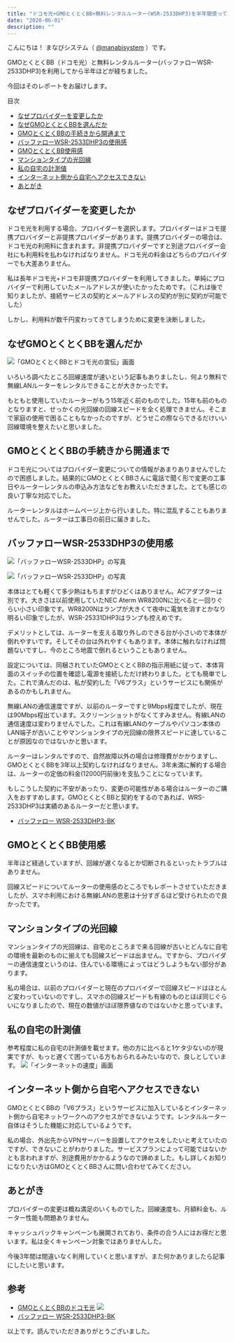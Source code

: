 ```yaml
---
title: "ドコモ光+GMOとくとくBB+無料レンタルルーター(WSR-2533DHP3)を半年間使ってみた"
date: "2020-06-01"
description: ""
---
```


こんにちは！ まなびシステム（ [@manabisystem](https://twitter.com/manabisystem/) ）です。

GMOとくとくBB（ドコモ光）と無料レンタルルーター(バッファローWSR-2533DHP3)を利用してから半年ほどが経ちました。

今回はそのレポートをお届けします。

目次
- [なぜプロバイダーを変更したか](#なぜプロバイダーを変更したか)
- [なぜGMOとくとくBBを選んだか](#なぜGMOとくとくBBを選んだか)
- [GMOとくとくBBの手続きから開通まで](#GMOとくとくBBの手続きから開通まで)
- [バッファローWSR-2533DHP3の使用感](#バッファローWSR-2533DHP3の使用感)
- [GMOとくとくBB使用感](#GMOとくとくBB使用感)
- [マンションタイプの光回線](#マンションタイプの光回線)
- [私の自宅の計測値](#私の自宅の計測値)
- [インターネット側から自宅へアクセスできない](#インターネット側から自宅へアクセスできない)
- [あとがき](#あとがき)

## なぜプロバイダーを変更したか

ドコモ光を利用する場合、プロバイダーを選択します。プロバイダーはドコモ提携プロバイダーと非提携プロバイダーがあります。提携プロバイダーの場合は、ドコモ光の利用料に含まれます。非提携プロバイダーですと別途プロバイダー会社にも利用料を払わなければなりません。ドコモ光の料金はどちらのプロバイダーでも大差ありません。

私は長年ドコモ光+ドコモ非提携プロバイダーを利用してきました。単純にプロバイダーで利用していたメールアドレスが使いたかったためです。（これは後で知りましたが、接続サービスの契約とメールアドレスの契約が別に契約が可能でした）

しかし、利用料が数千円変わってきてしまうために変更を決断しました。

## なぜGMOとくとくBBを選んだか

![「GMOとくとくBBとドコモ光の宣伝」画面](2020-05-15-screenshot-00021.png)

いろいろ調べたところ回線速度が速いという記事もありましたし、何より無料で無線LANルーターをレンタルできることが大きかったです。

もともと使用していたルーターがもう15年近く前のものでした。15年も前のものとなりますと、せっかくの光回線の回線スピードを全く処理できません。そこまで家庭の使用で困ることもなかったのですが、どうせこの際ならできるだけいい回線環境を整えたいと思いました。

## GMOとくとくBBの手続きから開通まで

ドコモ光についてはプロバイダー変更についての情報があまりありませんでしたので困惑しました。結果的にGMOとくとくBBさんに電話で聞く形で変更の工事日やルーターレンタルの申込み方法などをお教えいただきました。とても感じの良い丁寧な対応でした。

ルーターレンタルはホームページ上から行いました。特に混乱することもありませんでした。ルーターは工事日の前日に届きました。

## バッファローWSR-2533DHP3の使用感

![「バッファローWSR-2533DHP」の写真](2020-05-15_photo-00003.jpg)

![「バッファローWSR-2533DHP」の写真](2020-05-15-photo-00002.jpg)

本体はとても軽くて多少熱はもちますがひどくはありません。ACアダプターは別です。大きさは以前使用していたNEC Aterm WR8200Nに比べると一回りぐらい小さい印象です。WR8200Nはランプが大きくて夜中に電気を消すとかなり明るい印象でしたが、WSR-25331DHP3はランプも控えめです。

デメリットとしては、ルーターを支える取り外しのできる台が小さいので本体が倒れやすいです。そしてその台は外れやすくもあります。本体に触れなければ問題ないですし、今のところ地震で倒れるということもありません。

設定については、同梱されていたGMOとくとくBBの指示用紙に従って、本体背面のスイッチの位置を確認し電源を接続しただけ終わりました。とても簡単でした。これで済んだのは、私が契約した「V6プラス」というサービスにも関係があるのかもしれません。

無線LANの通信速度ですが、以前のルーターですと9Mbps程度でしたが、現在は90Mbps程出ています。スクリーンショットがなくてすみません。有線LANの通信速度は変わりませんでした。これは有線LANのケーブルやパソコン本体のLAN端子が古いことやマンションタイプの光回線の限界スピードに達していることが原因なのではないかと思います。

ルーターはレンタルですので、自然故障以外の場合は修理費がかかりますし、GMOとくとくBBを3年以上契約しなければなりません。3年未満に解約する場合は、ルーターの定価の料金(12000円前後)を支払うことになっています。

もしこうした契約に不安があったり、変更の可能性がある場合はルーターのご購入をおすすめします。GMOとくとくBBと契約をするのであれば、WRS-2533DHP3は実績のあるルーターだと思います。

- [バッファロー WSR-2533DHP3-BK](https://amzn.to/2zWVfTP)

## GMOとくとくBB使用感

半年ほど経過していますが、回線が遅くなるとか切断されるといったトラブルはありません。

回線スピードについてルーターの使用感のところでもレポートさせていただきましたが、スマホ利用における無線LANの恩恵は十分すぎるほど受けられたので良かったです。

## マンションタイプの光回線

マンションタイプの光回線は、自宅のところまで来る回線が古いとどんなに自宅の環境を最新のものに揃えても回線スピードは出ません。ですから、プロバイダーの通信速度というのは、住んでいる環境によってはどうしようもない部分があります。

私の場合は、以前のプロバイダーと現在のプロバイダーで回線スピードはほとんど変わっていないのですし、スマホの回線スピードも有線のものとほぼ同じぐらいになりましたので、現在の数値がほぼ限界値なのではないかと思っています。

## 私の自宅の計測値

参考程度に私の自宅の計測値を載せます。他の方に比べると1ケタ少ないのが現実ですが、もっと遅くて困っている方もおられるみたいなので、良しとしています。
![「インターネットの速度」画面](2020-05-15-screenshot-00019.png)

## インターネット側から自宅へアクセスできない

GMOとくとくBBの「V6プラス」というサービスに加入しているとインターネット側から自宅ネットワークへのアクセスができないようです。レンタルルーター自体はそうした機能に対応しているようです。

私の場合、外出先からVPNサーバーを設置してアクセスをしたいと考えていたのですが、できないことがわかりました。サービスプランによって可能ではないかとも言われますが、別途費用がかかるようなので諦めました。もし詳しくお知りになりたい方はGMOとくとくBBさんに問い合わせてみてください。

## あとがき

プロバイダーの変更は概ね満足のいくものでした。回線速度も、月額料金も、ルーター性能も問題ありません。

キャッシュバックキャンペーンも展開されており、条件の合う人にはお得だと思います。私は全くキャンペーン対象ではありませんした。

今後3年間は間違いなく利用していくと思いますが、また何かありましたら記事にしたいと思います。

## 参考
- [GMOとくとくBBのドコモ光](https://px.a8.net/svt/ejp?a8mat=3BDQJ4+32QR5M+50+54KL8Y)
![](https://www16.a8.net/0.gif?a8mat=3BDQJ4+32QR5M+50+54KL8Y)
- [バッファロー WSR-2533DHP3-BK](https://amzn.to/2zWVfTP)

以上です。読んでいただきありがとうございました。
